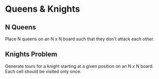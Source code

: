 # Queens & Knights

## N Queens

Place N queens on an N x N board such that they don't attack each other.

## Knights Problem

Generate tours for a knight starting at a given position on an N x N board. Each cell should be visited only once.